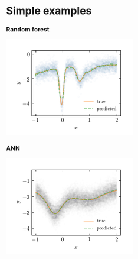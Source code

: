 # Simple examples

### Random forest
![simple random forest](random_forest/simple.png)

### ANN
![artificial neural network](ann/simple.png)
